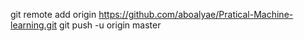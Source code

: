 git remote add origin https://github.com/aboalyae/Pratical-Machine-learning.git
git push -u origin master
